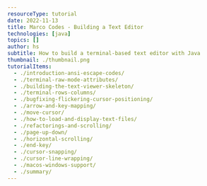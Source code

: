 ```yaml
---
resourceType: tutorial
date: 2022-11-13
title: Marco Codes - Building a Text Editor
technologies: [java]
topics: []
author: hs
subtitle: How to build a terminal-based text editor with Java
thumbnail: ./thumbnail.png
tutorialItems:
  - ./introduction-ansi-escape-codes/
  - ./terminal-raw-mode-attributes/
  - ./building-the-text-viewer-skeleton/
  - ./terminal-rows-columns/
  - ./bugfixing-flickering-cursor-positioning/
  - ./arrow-and-key-mapping/
  - ./move-cursor/
  - ./how-to-load-and-display-text-files/
  - ./refactorings-and-scrolling/
  - ./page-up-down/
  - ./horizontal-scrolling/
  - ./end-key/
  - ./cursor-snapping/
  - ./cursor-line-wrapping/
  - ./macos-windows-support/
  - ./summary/
---
```

